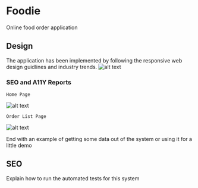 
# Foodie

Online food order application

## Design
The application has been implemented by following the responsive web design guidlines and industry trends.
![alt text](https://github.com/XTTraining/Web-201/raw/master/138873_Balasubbarao/design-collage.png)

### SEO and A11Y Reports

```
Home Page
```
![alt text](https://github.com/XTTraining/Web-201/raw/master/138873_Balasubbarao/home.png)
```
Order List Page
```
![alt text](https://github.com/XTTraining/Web-201/raw/master/138873_Balasubbarao/order.png)

End with an example of getting some data out of the system or using it for a little demo

## SEO

Explain how to run the automated tests for this system


